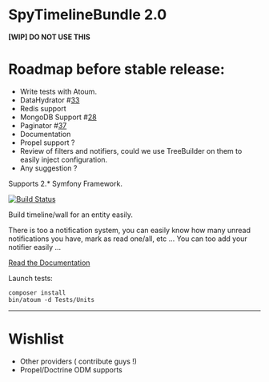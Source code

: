 SpyTimelineBundle 2.0
=====================

**[WIP] DO NOT USE THIS**

Roadmap before stable release:
==============================

- Write tests with Atoum.
- DataHydrator #[33](https://github.com/stephpy/TimelineBundle/issues/33)
- Redis support
- MongoDB Support #[28](https://github.com/stephpy/TimelineBundle/issues/28)
- Paginator #[37](https://github.com/stephpy/TimelineBundle/issues/37)
- Documentation
- Propel support ?
- Review of filters and notifiers, could we use TreeBuilder on them to easily inject configuration.
- Any suggestion ?


Supports 2.* Symfony Framework.

[![Build Status](https://secure.travis-ci.org/stephpy/TimelineBundle.png)](http://travis-ci.org/stephpy/TimelineBundle)

Build timeline/wall for an entity easily.

There is too a notification system, you can easily know how many unread notifications you have, mark as read one/all, etc ... You can too add your notifier easily ...

[Read the Documentation](https://github.com/stephpy/TimelineBundle/blob/master/Resources/doc/index.markdown)

Launch tests:

```
composer install
bin/atoum -d Tests/Units
```

---------------

# Wishlist

- Other providers ( contribute guys !)
- Propel/Doctrine ODM supports
